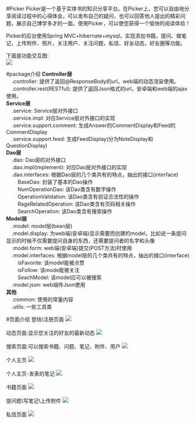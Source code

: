 #Picker
Picker是一个基于实体书的知识分享平台。在Picker上，您可以自由地分享阅读过程中的心得体会，可以发布自己的疑问，也可以回答他人提出的精彩问题，展示自己博学多才的一面。使用Picker，可以使您获得一个愉快的阅读体验！<br>

Picker的后台使用Spring MVC+hibernate+mysql，实现添加书籍，提问、做笔记，上传附件、照片，关注用户、关注问题，私信、好友动态，好友圈等功能。<br>

下面是功能交互图:
<br>
![](https://github.com/didihe1988/Picker/raw/master/screenshot/function.png)

#package介绍
**Controller层**<br>
&nbsp;&nbsp;&nbsp;&nbsp;.controller:    提供了返回@ResponseBody的url，web端的动态渲染使用。<br>
&nbsp;&nbsp;&nbsp;&nbsp;.controller.rest(RESTful):   提供了返回Json格式的url，安卓端和web端的ajax使用。<br>
**Service层**<br>
&nbsp;&nbsp;&nbsp;&nbsp;.service:       Service层对外接口<br>
&nbsp;&nbsp;&nbsp;&nbsp;.service.impl:  对应Service层对外接口的实现<br>
&nbsp;&nbsp;&nbsp;&nbsp;.service.support.comment:  生成Answer的CommentDisplay和Feed的CommentDisplay<br>
&nbsp;&nbsp;&nbsp;&nbsp;.service.support.feed:  生成FeedDisplay(分为NoteDisplay和QuestionDisplay)<br>
**Dao层**<br>
&nbsp;&nbsp;&nbsp;&nbsp;.dao:           Dao层的对外接口<br>
&nbsp;&nbsp;&nbsp;&nbsp;.dao.impl(implement):   对应Dao层对外接口的实现<br>
&nbsp;&nbsp;&nbsp;&nbsp;.dao.interfaces:  根据Dao层的几个类共有的特点，抽出的接口(interface)<br>
&nbsp;&nbsp;&nbsp;&nbsp;&nbsp;&nbsp;&nbsp;&nbsp;BaseDao:  封装了基本的Dao操作<br>
&nbsp;&nbsp;&nbsp;&nbsp;&nbsp;&nbsp;&nbsp;&nbsp;NumOperationDao: 该Dao类含有数字操作<br>
&nbsp;&nbsp;&nbsp;&nbsp;&nbsp;&nbsp;&nbsp;&nbsp;OperationValidation: 该Dao类含有验证合法性的操作<br>
&nbsp;&nbsp;&nbsp;&nbsp;&nbsp;&nbsp;&nbsp;&nbsp;RageRelatedOperation:  该Dao类含有页码相关操作<br>
&nbsp;&nbsp;&nbsp;&nbsp;&nbsp;&nbsp;&nbsp;&nbsp;SearchOperation: 该Dao类含有搜索操作<br>
**Model层**<br>
&nbsp;&nbsp;&nbsp;&nbsp;.model:         model层(bean层)<br>
&nbsp;&nbsp;&nbsp;&nbsp;.model.display:     为web端(安卓端)显示需要而创建的model，比如说一条提问显示的时候不仅需要提问自身的东西，还需要提问者的名字和头像<br>
&nbsp;&nbsp;&nbsp;&nbsp;.model.form:    web端(安卓端)提交(POST方法)时使用<br>
&nbsp;&nbsp;&nbsp;&nbsp;.model.interfaces: 根据model层的几个类共有的特点，抽出的接口(interface)<br>
&nbsp;&nbsp;&nbsp;&nbsp;&nbsp;&nbsp;&nbsp;&nbsp;isFavorite:  该model能被点赞<br>
&nbsp;&nbsp;&nbsp;&nbsp;&nbsp;&nbsp;&nbsp;&nbsp;isFollow:    该mode能被关注<br>
&nbsp;&nbsp;&nbsp;&nbsp;&nbsp;&nbsp;&nbsp;&nbsp;SeachModel:  该model应可以被搜索<br>
&nbsp;&nbsp;&nbsp;&nbsp;.model.json:             web端传Json使用<br>
**其他**<br>
&nbsp;&nbsp;&nbsp;&nbsp;.common:       使用的常量内容<br>
&nbsp;&nbsp;&nbsp;&nbsp;.utils:        一些工具类<br>



#页面介绍
登陆\注册页面
![](https://github.com/didihe1988/Picker/raw/master/screenshot/pages/login.png)
<br>
<br>
动态页面:显示您关注的好友的最新动态
![](https://github.com/didihe1988/Picker/raw/master/screenshot/pages/dynamic.png)
<br>
<br>
搜索页面:可以搜索书籍、问题、笔记、附件、用户
![](https://github.com/didihe1988/Picker/raw/master/screenshot/pages/search.png)
<br>
<br>
个人主页
![](https://github.com/didihe1988/Picker/raw/master/screenshot/pages/profile.png)
<br>
<br>
个人主页-发表的笔记
![](https://github.com/didihe1988/Picker/raw/master/screenshot/pages/profile_note.png)
<br>
<br>
书籍页面
![](https://github.com/didihe1988/Picker/raw/master/screenshot/pages/book.png)
<br>
<br>
提问题\写笔记\上传附件
![](https://github.com/didihe1988/Picker/raw/master/screenshot/pages/upload.png)
<br>
<br>
私信页面
![](https://github.com/didihe1988/Picker/raw/master/screenshot/pages/mail.png)
